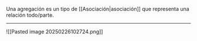 Una agregación es un tipo de [[Asociación|asociación]] que representa una relación todo/parte.
***
![[Pasted image 20250226102724.png]]